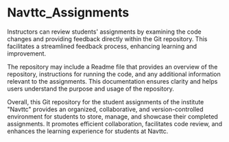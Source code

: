 # Navttc_Assignments
 

 Instructors can review students' assignments by examining the code changes and providing feedback directly within the Git repository. This facilitates a streamlined feedback process, enhancing learning and improvement.
 
  The repository may include a Readme file that provides an overview of the repository, instructions for running the code, and any additional information relevant to the assignments. This documentation ensures clarity and helps users understand the purpose and usage of the repository.
  
  Overall, this Git repository for the student assignments of the institute "Navttc" provides an organized, collaborative, and version-controlled environment for students to store, manage, and showcase their completed assignments. It promotes efficient collaboration, facilitates code review, and enhances the learning experience for students at Navttc.
